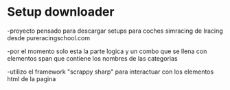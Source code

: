 # Setup downloader
 
-proyecto pensado para descargar setups para coches simracing de Iracing desde pureracingschool.com

-por el momento solo esta la parte logica y un combo que se llena con elementos span que contiene los nombres de las categorias
 
-utilizo el framework "scrappy sharp" para interactuar con los elementos html de la pagina
